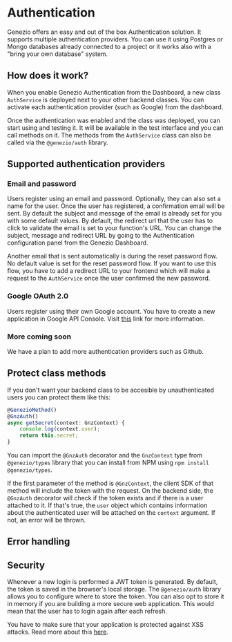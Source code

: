 # Authentication

Genezio offers an easy and out of the box Authentication solution. It supports multiple authentication providers. You can use it using Postgres or Mongo databases already connected to a project or it works also with a "bring your own database" system.

## How does it work?

When you enable Genezio Authentication from the Dashboard, a new class `AuthService` is deployed next to your other backend classes. You can activate each authentication provider (such as Google) from the dashboard. 

Once the authentication was enabled and the class was deployed, you can start using and testing it. It will be available in the test interface and you can call methods on it. The methods from the `AuthService` class can also be called via the `@genezio/auth` library. 

## Supported authentication providers

### Email and password

Users register using an email and password. Optionally, they can also set a name for the user. Once the user has registered, a confirmation email will be sent. By default the subject and message of the email is already set for you with some default values. By default, the redirect url that the user has to click to validate the email is set to your function's URL. You can change the subject, message and redirect URL by going to the Authentication configuration panel from the Genezio Dashboard.

Another email that is sent automatically is during the reset password flow. No default value is set for the reset password flow. If you want to use this flow, you have to add a redirect URL to your frontend which will make a request to the `AuthService` once the user confirmed the new password.

### Google OAuth 2.0 

Users register using their own Google account. You have to create a new application in Google API Console. Visit [this](https://support.google.com/googleapi/answer/6158849) link for more information.

### More coming soon

We have a plan to add more authentication providers such as Github.

## Protect class methods

If you don't want your backend class to be accesible by unauthenticated users you can protect them like this:

```typescript 
@GenezioMethod()
@GnzAuth()
async getSecret(context: GnzContext) {
    console.log(context.user);
    return this.secret;
}
```

You can import the `@GnzAuth` decorator and the `GnzContext` type from `@genezio/types` library that you can install from NPM using `npm install @genezio/types`.

If the first parameter of the method is `@GnzContext`, the client SDK of that method will include the token with the request. On the backend side, the `@GnzAuth` decorator will check if the token exists and if there is a user attached to it. If that's true, the `user` object which contains information about the authenticated user will be attached on the `context` argument. If not, an error will be thrown.

## Error handling

## Security

Whenever a new login is performed a JWT token is generated. By default, the token is saved in the browser's local storage. The `@genezio/auth` library allows you to configure where to store the token. You can also opt to store it in memory if you are building a more secure web application. This would mean that the user has to login again after each refresh.

You have to make sure that your application is protected against XSS attacks. Read more about this [here](https://owasp.org/www-community/attacks/xss/).

